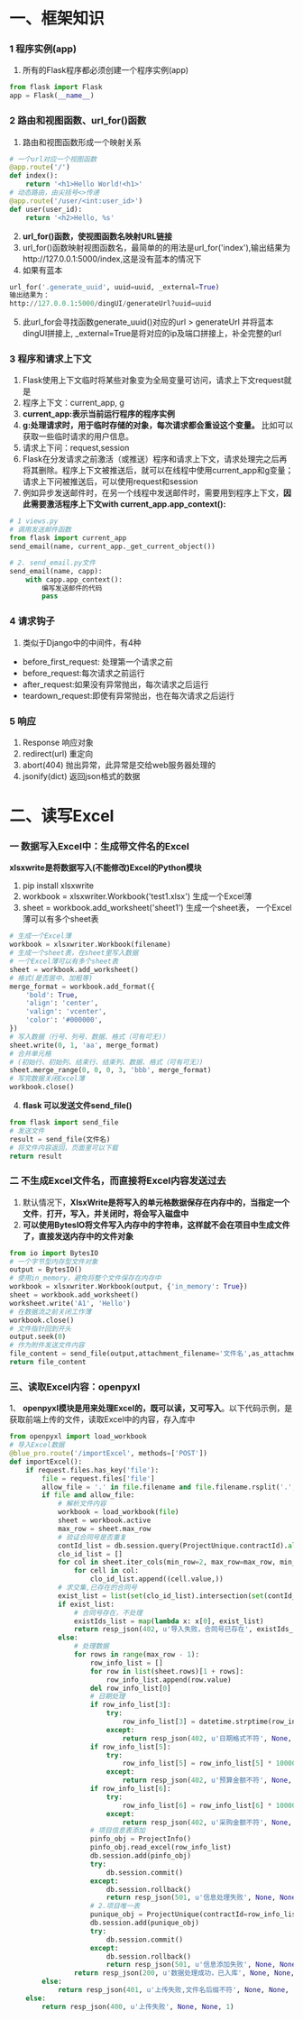 # 一、框架知识

### 1 程序实例(app)
1.  所有的Flask程序都必须创建一个程序实例(app)

```python
from flask import Flask
app = Flask(__name__)
```

### 2 路由和视图函数、url_for()函数
1. 路由和视图函数形成一个映射关系

```python
# 一个url对应一个视图函数
@app.route('/')
def index():
    return '<h1>Hello World!<h1>'
# 动态路由，由尖括号<>传递
@app.route('/user/<int:user_id>')
def user(user_id):
    return '<h2>Hello, %s'
```

2. **url_for()函数，使视图函数名映射URL链接**
3. url_for()函数映射视图函数名，最简单的的用法是url_for('index'),输出结果为http://127.0.0.1:5000/index,这是没有蓝本的情况下
2. 如果有蓝本

```python
url_for('.generate_uuid', uuid=uuid, _external=True)
输出结果为：
http://127.0.0.1:5000/dingUI/generateUrl?uuid=uuid
```

5. 此url_for会寻找函数generate_uuid()对应的url > generateUrl 并将蓝本dingUI拼接上,
_external=True是将对应的ip及端口拼接上，补全完整的url

### 3 程序和请求上下文
1. Flask使用上下文临时将某些对象变为全局变量可访问，请求上下文request就是
2. 程序上下文：current_app, g
3. **current_app:表示当前运行程序的程序实例**
4. **g:处理请求时，用于临时存储的对象，每次请求都会重设这个变量。** 比如可以获取一些临时请求的用户信息。
3. 请求上下问：request,session
4. Flask在分发请求之前激活（或推送）程序和请求上下文，请求处理完之后再将其删除。程序上下文被推送后，就可以在线程中使用current_app和g变量；请求上下问被推送后，可以使用request和session
5. 例如异步发送邮件时，在另一个线程中发送邮件时，需要用到程序上下文，**因此需要激活程序上下文with current_app.app_context():**

```python
# 1 views.py
# 调用发送邮件函数
from flask import current_app
send_email(name, current_app._get_current_object())

# 2. send_email.py文件
send_email(name, capp):
    with capp.app_context():
        编写发送邮件的代码
        pass
```

### 4 请求钩子
1. 类似于Django中的中间件，有4种
- before_first_request: 处理第一个请求之前
- before_request:每次请求之前运行
- after_request:如果没有异常抛出，每次请求之后运行
- teardown_request:即使有异常抛出，也在每次请求之后运行

### 5 响应
1. Response 响应对象
2. redirect(url)  重定向
3. abort(404)  抛出异常，此异常是交给web服务器处理的
4. jsonify(dict)  返回json格式的数据

# 二、读写Excel

### 一 数据写入Excel中：生成带文件名的Excel
**xlsxwrite是将数据写入(不能修改)Excel的Python模块**
1. pip install xlsxwrite
2. workbook = xlsxwriter.Workbook('test1.xlsx') 生成一个Excel薄
3. sheet = workbook.add_worksheet('sheet1') 生成一个sheet表， 一个Excel薄可以有多个sheet表

```python
# 生成一个Excel薄
workbook = xlsxwriter.Workbook(filename)
# 生成一个sheet表，在sheet里写入数据
# 一个Excel薄可以有多个sheet表
sheet = workbook.add_worksheet()
# 格式(是否居中、加粗等)
merge_format = workbook.add_format({
    'bold': True,
    'align': 'center',
    'valign': 'vcenter',
    'color': '#000000',
})
# 写入数据（行号、列号、数据、格式（可有可无)）
sheet.write(0, 1, 'aa', merge_format)
# 合并单元格
# (初始行、初始列、结束行、结束列、数据、格式（可有可无）)
sheet.merge_range(0, 0, 0, 3, 'bbb', merge_format)
# 写完数据关闭Excel薄
workbook.close()
```

4. **flask 可以发送文件send_file()**

```python
from flask import send_file
# 发送文件
result = send_file(文件名)
# 将文件内容返回，页面里可以下载
return result
```

### 二 不生成Excel文件名，而直接将Excel内容发送过去
1. 默认情况下，**XlsxWrite是将写入的单元格数据保存在内存中的，当指定一个文件**，**打开，写入，并关闭时，将会写入磁盘中**
2. **可以使用BytesIO将文件写入内存中的字符串，这样就不会在项目中生成文件了，直接发送内存中的文件对象**

```python
from io import BytesIO
# 一个字节型内存型文件对象
output = BytesIO()
# 使用in_memory，避免将整个文件保存在内存中
workbook = xlsxwriter.Workbook(output, {'in_memory': True})
sheet = workbook.add_worksheet()
worksheet.write('A1', 'Hello')
# 在数据流之前关闭工作薄
workbook.close()
# 文件指针回到开头
output.seek(0)
# 作为附件发送文件内容
file_content = send_file(output,attachment_filename='文件名',as_attachment=True
return file_content
```

### 三、读取Excel内容：openpyxl
1、 **openpyxl模块是用来处理Excel的，既可以读，又可写入**。以下代码示例，是获取前端上传的文件，读取Excel中的内容，存入库中

```python
from openpyxl import load_workbook
# 导入Excel数据
@blue_pro.route('/importExcel', methods=['POST'])
def importExcel():
    if request.files.has_key('file'):
        file = request.files['file']
        allow_file = '.' in file.filename and file.filename.rsplit('.', 1)[1] in ['xlsx']
        if file and allow_file:
            # 解析文件内容
            workbook = load_workbook(file)
            sheet = workbook.active
            max_row = sheet.max_row
            # 验证合同号是否重复
            contId_list = db.session.query(ProjectUnique.contractId).all()
            clo_id_list = []
            for col in sheet.iter_cols(min_row=2, max_row=max_row, min_col=4, max_col=4):
                for cell in col:
                    clo_id_list.append((cell.value,))
            # 求交集,已存在的合同号
            exist_list = list(set(clo_id_list).intersection(set(contId_list)))
            if exist_list:
                # 合同号存在，不处理
                existIds_list = map(lambda x: x[0], exist_list)
                return resp_json(402, u'导入失败，合同号已存在', existIds_list, None, 1)
            else:
                # 处理数据
                for rows in range(max_row - 1):
                    row_info_list = []
                    for row in list(sheet.rows)[1 + rows]:
                        row_info_list.append(row.value)
                    del row_info_list[0]
                    # 日期处理
                    if row_info_list[3]:
                        try:
                            row_info_list[3] = datetime.strptime(row_info_list[3], '%Y-%m-%d').date()
                        except:
                            return resp_json(402, u'日期格式不符', None, None, 1)
                    if row_info_list[5]:
                        try:
                            row_info_list[5] = row_info_list[5] * 10000
                        except:
                            return resp_json(402, u'预算金额不符', None, None, 1)
                    if row_info_list[6]:
                        try:
                            row_info_list[6] = row_info_list[6] * 10000
                        except:
                            return resp_json(402, u'采购金额不符', None, None, 1)
                    # 项目信息表添加
                    pinfo_obj = ProjectInfo()
                    pinfo_obj.read_excel(row_info_list)
                    db.session.add(pinfo_obj)
                    try:
                        db.session.commit()
                    except:
                        db.session.rollback()
                        return resp_json(501, u'信息处理失败', None, None, 1)
                    # 2.项目唯一表
                    punique_obj = ProjectUnique(contractId=row_info_list[2], proinfoId=pinfo_obj.id)
                    db.session.add(punique_obj)
                    try:
                        db.session.commit()
                    except:
                        db.session.rollback()
                        return resp_json(501, u'信息添加失败', None, None, 1)
                return resp_json(200, u'数据处理成功，已入库', None, None, 0)
        else:
            return resp_json(401, u'上传失败,文件名后缀不符', None, None, 1)
    else:
        return resp_json(400, u'上传失败', None, None, 1)
```
